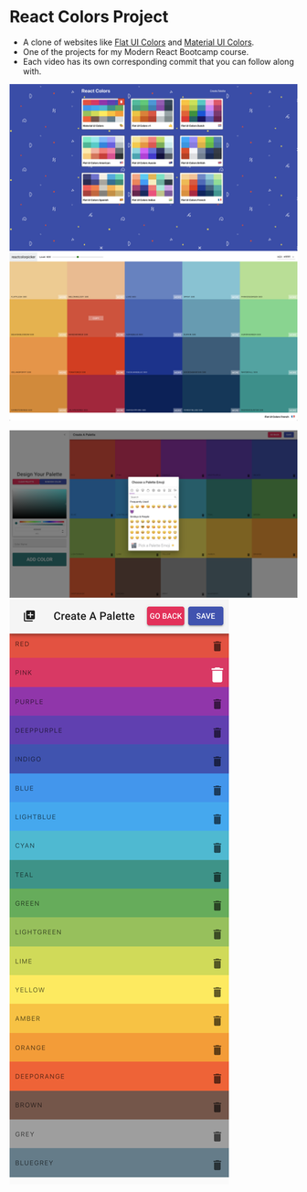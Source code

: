 # React Colors Project

- A clone of websites like [Flat UI Colors](https://flatuicolors.com/) and
  [Material UI Colors](http://materialuicolors.co/?utm_source=launchers).
- One of the projects for my Modern React Bootcamp course.
- Each video has its own corresponding commit that you can follow along with.

![image](./images/9x1F9At.png) ![image](./images/GM0etHA.png)

![image](./images/QB2zRzf.png) ![image](./images/aFowgNg.png)
